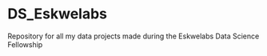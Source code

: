 # DS_Eskwelabs
Repository for all my data projects made during the Eskwelabs Data Science Fellowship
